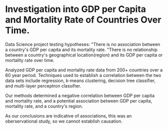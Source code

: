 # Investigation into GDP per Capita and Mortality Rate of Countries Over Time. 

Data Science project testing hypotheses: 
"There is no association between a country's GDP per capita and its mortality rate. 
"There is no relationship between a country's geographical location(region) and its GDP per capita or mortality rate over time. 

Analyzed GDP per capita and mortality rate data from 200+ countries over a 60 year period. Techniques used to establish a correlation between the two data sets include
regression, k-means clustering, decision tree classifier, and multi-layer perceptron classifier. 

Our methods determined a negative correlation between GDP per capita and mortality rate, and a potential association between GDP per capita, mortality rate, and a 
country's region. 

As our conclusions are indicative of associations, this was an oberservational study, so we cannot establish causation. 
